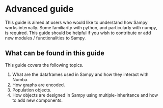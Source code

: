 # Advanced guide

This guide is aimed at users who would like to understand how Sampy works internally. Some familiarity with python, and particularly with numpy, is required. This guide should be helpful if you wish to contribute or add new modules / functionalities to Sampy.

## What can be found in this guide

This guide covers the following topics.

1. What are the dataframes used in Sampy and how they interact with Numba.
2. How graphs are encoded.
3. Population objects.
4. How objects are designed in Sampy using multiple-inheritance and how to add new components.